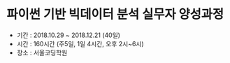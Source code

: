 # 파이썬 기반 빅데이터 분석 실무자 양성과정
- 기간 : 2018.10.29 ~ 2018.12.21 (40일)
- 시간 : 160시간 (주5일, 1일 4시간, 오후 2시~6시)
- 장소 : 서울코딩학원
